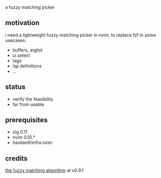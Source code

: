 a fuzzy matching picker


## motivation
i need a lightweight fuzzy matching picker in nvim, to replace fzf in some usecases:
* buffers, arglist
* ui.select
* tags
* lsp definitions
* ...


## status
* verify the feasibility
* far from usable


## prerequisites
* zig 0.11
* nvim 0.10.*
* haolian9/infra.nvim


## credits
[the fuzzy matching algorithm](https://github.com/natecraddock/zf) at v0.9.1
